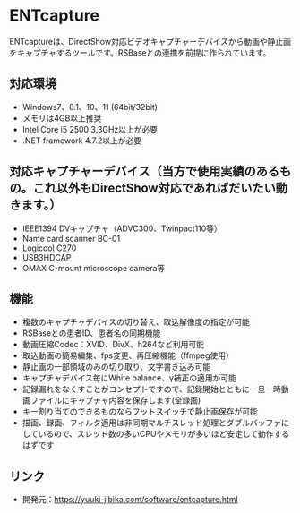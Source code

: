 # ENTcapture

ENTcaptureは、DirectShow対応ビデオキャプチャーデバイスから動画や静止画をキャプチャするツールです。RSBaseとの連携を前提に作られています。

## 対応環境
- Windows7、8.1、10、11 (64bit/32bit)
- メモリは4GB以上推奨
- Intel Core i5 2500 3.3GHz以上が必要
- .NET framework 4.7.2以上が必要

## 対応キャプチャーデバイス（当方で使用実績のあるもの。これ以外もDirectShow対応であればだいたい動きます。）
- IEEE1394 DVキャプチャ（ADVC300、Twinpact110等）
- Name card scanner BC-01
- Logicool C270
- USB3HDCAP
- OMAX C-mount microscope camera等

## 機能
- 複数のキャプチャデバイスの切り替え、取込解像度の指定が可能
- RSBaseとの患者ID、患者名の同期機能
- 動画圧縮Codec：XVID、DivX、h264など利用可能
- 取込動画の簡易編集、fps変更、再圧縮機能（ffmpeg使用）
- 静止画の一部領域のみの切り取り、文字書き込み可能
- キャプチャデバイス毎にWhite balance、γ補正の適用が可能
- 記録漏れをなくすことがコンセプトですので、記録開始とともに一旦一時動画ファイルにキャプチャ内容を保存します(全録画)
- キー割り当てのできるものならフットスイッチで静止画保存が可能
- 描画、録画、フィルタ適用は非同期マルチスレッド処理とダブルバッファにしているので、スレッド数の多いCPUやメモリが多いほど安定して動作するはずです
## リンク
- 開発元：https://yuuki-jibika.com/software/entcapture.html

